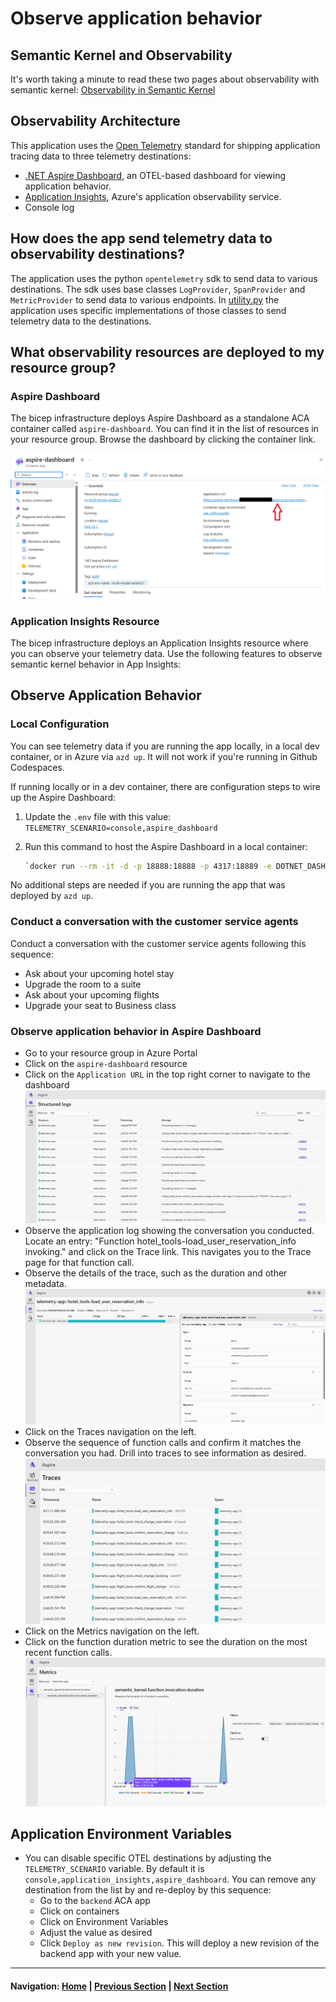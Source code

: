 # Observe application behavior

## Semantic Kernel and Observability

It's worth taking a minute to read these two pages about observability with semantic kernel:
[Observability in Semantic Kernel](https://learn.microsoft.com/en-us/semantic-kernel/concepts/enterprise-readiness/observability)

## Observability Architecture

This application uses the [Open Telemetry](https://opentelemetry.io/) standard for shipping application tracing data to three telemetry destinations:
- [.NET Aspire Dashboard](https://learn.microsoft.com/en-us/dotnet/aspire/fundamentals/dashboard/overview?tabs=bash), an OTEL-based dashboard for viewing application behavior.
- [Application Insights](https://learn.microsoft.com/en-us/azure/azure-monitor/app/app-insights-overview), Azure's application observability service.
- Console log

## How does the app send telemetry data to observability destinations?

The application uses the python `opentelemetry` sdk to send data to various destinations. The sdk uses base classes `LogProvider`, `SpanProvider` and `MetricProvider` to send data to various endpoints. In [utility.py]('..\..\voice_agent\app\backend\utility.py) the application uses specific implementations of those classes to send telemetry data to the destinations.

## What observability resources are deployed to my resource group?

### Aspire Dashboard

The bicep infrastructure deploys Aspire Dashboard as a standalone ACA container called `aspire-dashboard`. You can find it in the list of resources in your resource group. Browse the dashboard by clicking the container link.

![Logical architecture](../../media/aspire_dashboard.png)

### Application Insights Resource

The bicep infrastructure deploys an Application Insights resource where you can observe your telemetry data. Use the following features to observe semantic kernel behavior in App Insights:

## Observe Application Behavior

### Local Configuration

You can see telemetry data if you are running the app locally, in a local dev container, or in Azure via `azd up`. It will not work if you're running in Github Codespaces. 

If running locally or in a dev container, there are configuration steps to wire up the Aspire Dashboard:
1. Update the `.env` file with this value: `TELEMETRY_SCENARIO=console,aspire_dashboard`
1. Run this command to host the Aspire Dashboard in a local container:

   ```bash
   `docker run --rm -it -d -p 18888:18888 -p 4317:18889 -e DOTNET_DASHBOARD_UNSECURED_ALLOW_ANONYMOUS=true --name aspire-dashboard mcr.microsoft.com/dotnet/aspire-dashboard:9.0`
   ```

No additional steps are needed if you are running the app that was deployed by `azd up`.

### Conduct a conversation with the customer service agents

Conduct a conversation with the customer service agents following this sequence:
- Ask about your upcoming hotel stay
- Upgrade the room to a suite
- Ask about your upcoming flights
- Upgrade your seat to Business class

### Observe application behavior in Aspire Dashboard

- Go to your resource group in Azure Portal
- Click on the `aspire-dashboard` resource
- Click on the `Application URL` in the top right corner to navigate to the dashboard
![Logs](../../media/aspire_dashboard_logs.png)
- Observe the application log showing the conversation you conducted. Locate an entry: "Function hotel_tools-load_user_reservation_info invoking." and click on the Trace link. This navigates you to the Trace page for that function call.
- Observe the details of the trace, such as the duration and other metadata.
![Trace Details](../../media/aspire_dashboard_trace_details.png)
- Click on the Traces navigation on the left.
- Observe the sequence of function calls and confirm it matches the conversation you had. Drill into traces to see information as desired.
![Traces](../../media/aspire_dashboard_traces.png)
- Click on the Metrics navigation on the left.
- Click on the function duration metric to see the duration on the most recent function calls.
![Metrics](../../media/aspire_dashboard_metrics.png)


## Application Environment Variables

- You can disable specific OTEL destinations by adjusting the `TELEMETRY_SCENARIO` variable. By default it is `console,application_insights,aspire_dashboard`. You can remove any destination from the list by and re-deploy by this sequence:
    - Go to the `backend` ACA app
    - Click on containers
    - Click on Environment Variables
    - Adjust the value as desired
    - Click `Deploy as new revision`. This will deploy a new revision of the backend app with your new value.
---
#### Navigation: [Home](../../README.md) | [Previous Section](../02_setup/README.md) | [Next Section](../04_explore/README.md)